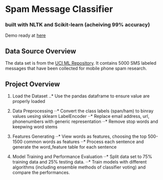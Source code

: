 # Spam Message Classifier 
### built with NLTK and Scikit-learn (acheiving 99% accuracy)
Demo ready at [here](https://ssharonctw.github.io/SpamFilterProject/)

## Data Source Overview
The data set is from the [UCI ML Repository](https://archive.ics.uci.edu/ml/datasets/sms+spam+collection). It contains 5000 SMS labeled messages that have been collected for mobile phone spam research. 

## Project Overview
1. Load the Dataset 
..* Use the pandas dataframe to ensure value are properly loaded

2. Data Preprocessing</summary>
⋅⋅* Convert the class labels (span/ham) to binray values uesing sklearn LabelEncoder
⋅⋅* Replace email address, url, phonenumbers with generic representation
⋅⋅* Remove stop words and keepwing word stems

3. Features Generating</summary>
⋅⋅* View words as features, choosing the top 500-1500 common words as features
⋅⋅* Process each sentence and generate the word_feature table for each sentence

4. Model Training and Performance Evaluation</summary>
⋅⋅* Split data set to 75% training data and 25% testing data. 
⋅⋅* Train models with different algorithms (including ensemble methods of classifier voting) and compare the performances.

